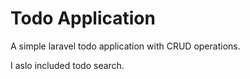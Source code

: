 # Todo Application

A simple laravel todo application with CRUD operations.

I aslo included todo search.
